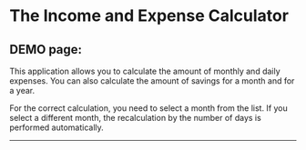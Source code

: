 # The Income and Expense Calculator  

## DEMO page: 

This application allows you to calculate the amount of monthly and daily expenses. You can also calculate the amount of savings for a month and for a year. 

For the correct calculation, you need to select a month from the list. If you select a different month, the recalculation by the number of days is performed automatically.

---
